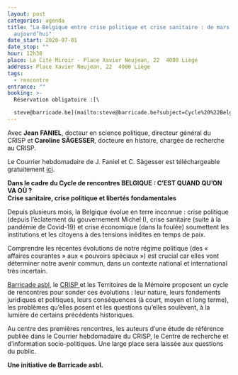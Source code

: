 ```yaml
---
layout: post
categories: agenda
title: "La Belgique entre crise politique et crise sanitaire : de mars 2020… à
  aujourd’hui"
date_start: 2020-07-01
date_stop: ""
hour: 12h30
place: La Cité Miroir - Place Xavier Neujean, 22  4000 Liège
address: Place Xavier Neujean, 22  4000 Liège
tags:
  - rencontre
entrance: ""
booking: >-
  Réservation obligatoire :[\

  steve@barricade.be](mailto:steve@barricade.be?subject=Cycle%20%22Belgique%20%3A%20c'est%20quand%20qu'on%20va%20o%C3%B9%3F%22)
---
```

Avec **Jean** **FANIEL**, docteur en science politique, directeur général du CRISP et **Caroline** **SÄGESSER**, docteure en histoire, chargée de recherche au CRISP.

Le Courrier hebdomadaire de J. Faniel et C. Sägesser est téléchargeable gratuitement [ici](https://www.cairn.info/revue-courrier-hebdomadaire-du-crisp-2020-2.htm).

**Dans le cadre du Cycle de rencontres BELGIQUE : C’EST QUAND QU’ON VA OÙ ?**\
**Crise sanitaire, crise politique et libertés fondamentales**

Depuis plusieurs mois, la Belgique évolue en terre inconnue : crise politique (depuis l’éclatement du gouvernement Michel I), crise sanitaire (suite à la pandémie de Covid-19) et crise économique (dans la foulée) soumettent les institutions et les citoyens à des tensions inédites en temps de paix.

Comprendre les récentes évolutions de notre régime politique (des « affaires courantes » aux « pouvoirs spéciaux ») est crucial car elles vont déterminer notre avenir commun, dans un contexte national et international très incertain.

[Barricade asbl](http://www.barricade.be/), le [CRISP ](http://www.crisp.be/)et les Territoires de la Mémoire proposent un cycle de rencontres pour sonder ces évolutions : leur nature, leurs fondements juridiques et politiques, leurs conséquences (à court, moyen et long terme), les problèmes qu’elles posent et les questions qu’elles soulèvent, à la lumière de certains précédents historiques.

Au centre des premières rencontres, les auteurs d’une étude de référence publiée dans le Courrier hebdomadaire du CRISP, le Centre de recherche et d’information socio-politiques. Une large place sera laissée aux questions du public.

**Une initiative de Barricade asbl.**